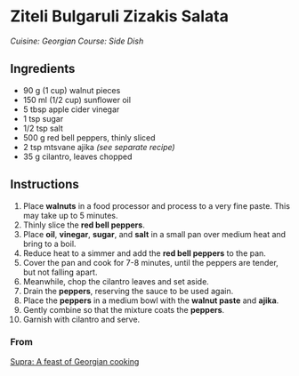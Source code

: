 # Ziteli Bulgaruli Zizakis Salata

_Cuisine:  Georgian_
_Course:  Side Dish_

## Ingredients

- 90 g (1 cup) walnut pieces
- 150 ml (1/2 cup) sunflower oil
- 5 tbsp apple cider vinegar
- 1 tsp sugar
- 1/2 tsp salt
- 500 g red bell peppers, thinly sliced
- 2 tsp mtsvane ajika _(see separate recipe)_
- 35 g cilantro, leaves chopped

## Instructions

1. Place **walnuts** in a food processor and process to a very fine paste.  This may take up to 5 minutes.
1. Thinly slice the **red bell peppers**.
1. Place **oil**, **vinegar**, **sugar**, and **salt** in a small pan over medium heat and bring to a boil.
1. Reduce heat to a simmer and add the **red bell peppers** to the pan.
1. Cover the pan and cook for 7-8 minutes, until the peppers are tender, but not falling apart.
1. Meanwhile, chop the cilantro leaves and set aside.
1. Drain the **peppers**, reserving the sauce to be used again.
1. Place the **peppers** in a medium bowl with the **walnut paste** and **ajika**.
1. Gently combine so that the mixture coats the **peppers**.
1. Garnish with cilantro and serve.

### From

[Supra: A feast of Georgian cooking](https://www.amazon.com/Supra-Georgian-Cooking-Tiko-Tuskadze/dp/1911216163)